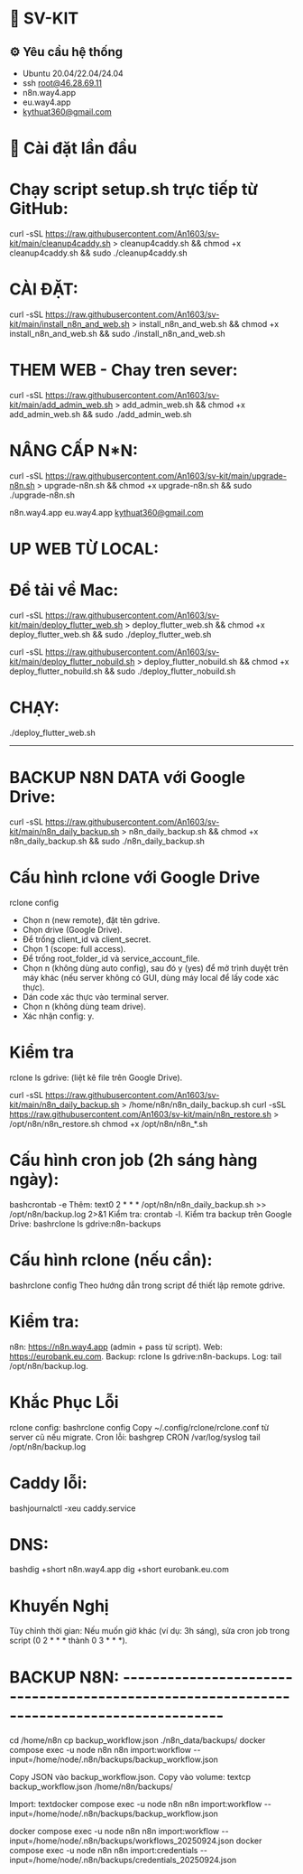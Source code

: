 # 🚀 SV-KIT
## ⚙️ Yêu cầu hệ thống
- Ubuntu 20.04/22.04/24.04
- ssh root@46.28.69.11
- n8n.way4.app
- eu.way4.app
- kythuat360@gmail.com

# 🚀 Cài đặt lần đầu
# Chạy script setup.sh trực tiếp từ GitHub:

curl -sSL https://raw.githubusercontent.com/An1603/sv-kit/main/cleanup4caddy.sh > cleanup4caddy.sh && chmod +x cleanup4caddy.sh && sudo ./cleanup4caddy.sh

# CÀI ĐẶT:
curl -sSL https://raw.githubusercontent.com/An1603/sv-kit/main/install_n8n_and_web.sh > install_n8n_and_web.sh && chmod +x install_n8n_and_web.sh && sudo ./install_n8n_and_web.sh

# THEM WEB - Chay tren sever:
curl -sSL https://raw.githubusercontent.com/An1603/sv-kit/main/add_admin_web.sh > add_admin_web.sh && chmod +x add_admin_web.sh && sudo ./add_admin_web.sh



# NÂNG CẤP N*N:
curl -sSL https://raw.githubusercontent.com/An1603/sv-kit/main/upgrade-n8n.sh > upgrade-n8n.sh && chmod +x upgrade-n8n.sh && sudo ./upgrade-n8n.sh


n8n.way4.app
eu.way4.app
kythuat360@gmail.com

# UP WEB TỪ LOCAL: 
# Để tải về Mac:
curl -sSL https://raw.githubusercontent.com/An1603/sv-kit/main/deploy_flutter_web.sh > deploy_flutter_web.sh && chmod +x deploy_flutter_web.sh && sudo ./deploy_flutter_web.sh

curl -sSL https://raw.githubusercontent.com/An1603/sv-kit/main/deploy_flutter_nobuild.sh > deploy_flutter_nobuild.sh && chmod +x deploy_flutter_nobuild.sh && sudo ./deploy_flutter_nobuild.sh


# CHẠY:
./deploy_flutter_web.sh




------------------------------------------------------------------------------------------
# BACKUP N8N DATA với Google Drive:
curl -sSL https://raw.githubusercontent.com/An1603/sv-kit/main/n8n_daily_backup.sh > n8n_daily_backup.sh && chmod +x n8n_daily_backup.sh && sudo ./n8n_daily_backup.sh

# Cấu hình rclone với Google Drive
rclone config
- Chọn n (new remote), đặt tên gdrive.
- Chọn drive (Google Drive).
- Để trống client_id và client_secret.
- Chọn 1 (scope: full access).
- Để trống root_folder_id và service_account_file.
- Chọn n (không dùng auto config), sau đó y (yes) để mở trình duyệt trên máy khác (nếu server không có GUI, dùng máy local để lấy code xác thực).
- Dán code xác thực vào terminal server.
- Chọn n (không dùng team drive).
- Xác nhận config: y.

# Kiểm tra
rclone ls gdrive: (liệt kê file trên Google Drive).

curl -sSL https://raw.githubusercontent.com/An1603/sv-kit/main/n8n_daily_backup.sh > /home/n8n/n8n_daily_backup.sh
curl -sSL https://raw.githubusercontent.com/An1603/sv-kit/main/n8n_restore.sh > /opt/n8n/n8n_restore.sh
chmod +x /opt/n8n/n8n_*.sh



# Cấu hình cron job (2h sáng hàng ngày):
bashcrontab -e
Thêm:
text0 2 * * * /opt/n8n/n8n_daily_backup.sh >> /opt/n8n/backup.log 2>&1
Kiểm tra: crontab -l.
Kiểm tra backup trên Google Drive:
bashrclone ls gdrive:n8n-backups



# Cấu hình rclone (nếu cần):
bashrclone config
Theo hướng dẫn trong script để thiết lập remote gdrive.

# Kiểm tra:
n8n: https://n8n.way4.app (admin + pass từ script).
Web: https://eurobank.eu.com.
Backup: rclone ls gdrive:n8n-backups.
Log: tail /opt/n8n/backup.log.


# Khắc Phục Lỗi
rclone config:
bashrclone config
Copy ~/.config/rclone/rclone.conf từ server cũ nếu migrate.
Cron lỗi:
bashgrep CRON /var/log/syslog
tail /opt/n8n/backup.log

# Caddy lỗi:
bashjournalctl -xeu caddy.service

# DNS:
bashdig +short n8n.way4.app
dig +short eurobank.eu.com


# Khuyến Nghị
Tùy chỉnh thời gian: Nếu muốn giờ khác (ví dụ: 3h sáng), sửa cron job trong script (0 2 * * * thành 0 3 * * *).




# BACKUP N8N: ------------------------------------------------------------------------------------------
cd /home/n8n
cp backup_workflow.json ./n8n_data/backups/
docker compose exec -u node n8n n8n import:workflow --input=/home/node/.n8n/backups/backup_workflow.json

Copy JSON vào backup_workflow.json.
Copy vào volume:
textcp backup_workflow.json /home/n8n/backups/

Import:
textdocker compose exec -u node n8n n8n import:workflow --input=/home/node/.n8n/backups/backup_workflow.json

docker compose exec -u node n8n n8n import:workflow --input=/home/node/.n8n/backups/workflows_20250924.json
docker compose exec -u node n8n n8n import:credentials --input=/home/node/.n8n/backups/credentials_20250924.json
